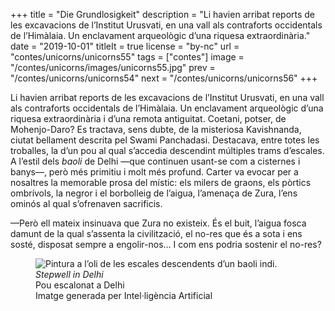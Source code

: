 +++
title = "Die Grundlosigkeit"
description = "Li havien arribat reports de les excavacions de l’Institut Urusvati, en una vall als contraforts occidentals de l’Himàlaia. Un enclavament arqueològic d’una riquesa extraordinària."
date = "2019-10-01"
titleIt = true
license = "by-nc"
url = "contes/unicorns/unicorns55"
tags = ["contes"]
image = "/contes/unicorns/images/unicorns55.jpg"
prev = "/contes/unicorns/unicorns54"
next = "/contes/unicorns/unicorns56"
+++

Li havien arribat reports de les excavacions de l’Institut Urusvati, en una vall als contraforts occidentals de l’Himàlaia. Un enclavament arqueològic d’una riquesa extraordinària i d’una remota antiguitat. Coetani, potser, de Mohenjo-Daro? Es tractava, sens dubte, de la misteriosa Kavishnanda, ciutat bellament descrita pel Swami Panchadasi. Destacava, entre totes les troballes, la d’un pou al qual s’accedia descendint múltiples trams d’escales. A l’estil dels *baoli* de Delhi —que continuen usant-se com a cisternes i banys—, però més primitiu i molt més profund. Carter va evocar per a nosaltres la memorable prosa del místic: els milers de graons, els pòrtics ombrívols, la negror i el borbolleig de l’aigua, l’amenaça de Zura, l’ens ominós al qual s’ofrenaven sacrificis.

—Però ell mateix insinuava que Zura no existeix. És el buit, l’aigua fosca damunt de la qual s’assenta la civilització, el no-res que és a sota i ens sosté, disposat sempre a engolir-nos… I com ens podria sostenir el no-res?

<figure class="illustration"><img src="/contes/unicorns/images/unicorns55.jpg" alt="Pintura a l’oli de les escales descendents d’un baoli indi."><figcaption><em>Stepwell in Delhi</em><br>Pou escalonat a Delhi<br><span class="ai-disclaimer">Imatge generada per Intel·ligència Artificial</span></figcaption></figure>

